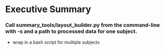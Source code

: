 # Executive Summary
### Call summary_tools/layout_builder.py from the command-line with -s and a path to processed data for one subject.
- wrap in a bash script for multiple subjects
